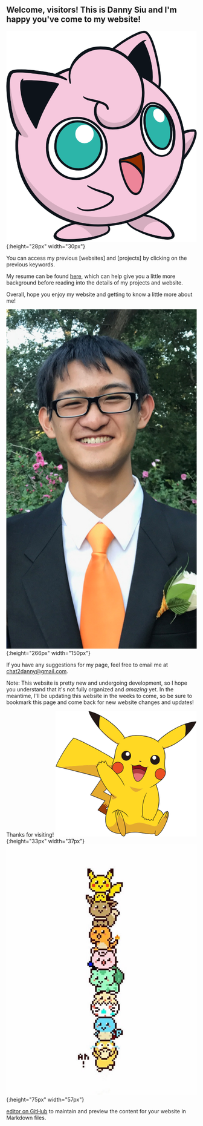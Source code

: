 ## Welcome, visitors! This is Danny Siu and I'm happy you've come to my website!

![A cute Jigglypuff](/images/jigglypuff_dream.png){:height="28px" width="30px"}

You can access my previous [websites] and [projects] by clicking on the previous keywords. 

My resume can be found [here](https://github.com/dannysiu/dannysiu.github.io/edit/master/Danny_Siu_Resume.pdf), which can help give you a little more background before reading
into the details of my projects and website. 

Overall, hope you enjoy my website and getting to know a little more about me!

![A picture of ME!](/images/profile_2.png){:height="266px" width="150px"}



If you have any suggestions for my page, feel free to email me at chat2danny@gmail.com. 

Note: This website is pretty new and undergoing development, so I hope you understand that it's not fully organized and *amazing* yet. 
In the meantime, I'll be updating this website in the weeks to come, so be sure to bookmark this page and come back for new website changes and updates!

Thanks for visiting! 
![A wild and happy Pikachu](/images/pikachu_dancing.png){:height="33px" width="37px"}
![Goofy Pokemon stack](/images/goof_stacks.jpg){:height="75px" width="57px"}


[editor on GitHub](https://github.com/dannysiu/dannysiu.github.io/edit/master/README.md) to maintain and preview the content for your website in Markdown files.



